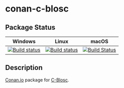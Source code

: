 # conan-c-blosc

## Package Status

| Windows | Linux | macOS |
|:-------:|:-----:|:-----:|
|[![Build status](https://ci.appveyor.com/api/projects/status/6a1j9iwv69rleq0f/branch/testing%2F1.18.1?svg=true)](https://ci.appveyor.com/project/SpaceIm/conan-c-blosc)|[![Build status](https://github.com/SpaceIm/conan-c-blosc/workflows/.github/workflows/conan.yml/badge.svg?branch=testing%2F1.18.1)](https://github.com/SpaceIm/conan-c-blosc/actions?query=branch%3Atesting%2F1.18.1)|[![Build Status](https://travis-ci.com/SpaceIm/conan-c-blosc.svg?branch=testing%2F1.18.1)](https://travis-ci.com/SpaceIm/conan-c-blosc)|

## Description

[Conan.io](https://conan.io) package for [C-Blosc](https://github.com/Blosc/c-blosc).
